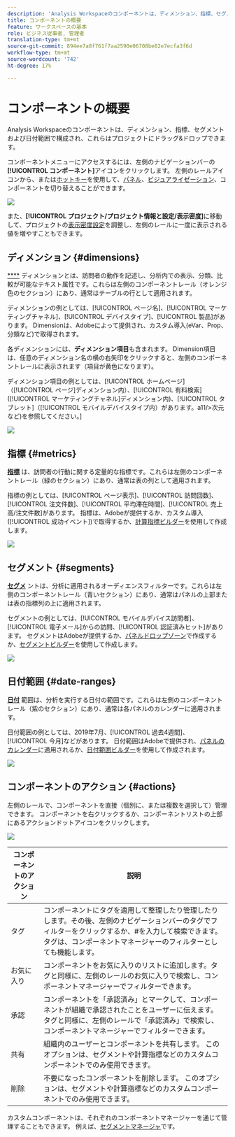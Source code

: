 ```yaml
---
description: 'Analysis Workspaceのコンポーネントは、ディメンション、指標、セグメントおよび日付範囲で構成され、これらはプロジェクトにドラッグ&ドロップできます。 '
title: コンポーネントの概要
feature: ワークスペースの基本
role: ビジネス従事者, 管理者
translation-type: tm+mt
source-git-commit: 894ee7a8f761f7aa2590e06708be82e7ecfa3f6d
workflow-type: tm+mt
source-wordcount: '742'
ht-degree: 17%

---
```



# コンポーネントの概要

Analysis Workspaceのコンポーネントは、ディメンション、指標、セグメントおよび日付範囲で構成され、これらはプロジェクトにドラッグ&amp;ドロップできます。

コンポーネントメニューにアクセスするには、左側のナビゲーションバーの&#x200B;**[!UICONTROL コンポーネント]**&#x200B;アイコンをクリックします。 左側のレールアイコンから、または[ホットキー](/help/analyze/analysis-workspace/build-workspace-project/fa-shortcut-keys.md)を使用して、[パネル](https://experienceleague.adobe.com/docs/analytics/analyze/analysis-workspace/panels/panels.html?lang=ja-JP)、[ビジュアライゼーション](https://docs.adobe.com/content/help/ja-JP/analytics/analyze/analysis-workspace/visualizations/freeform-analysis-visualizations.html)、コンポーネントを切り替えることができます。

![](assets/component-overview.png)

また、**[!UICONTROL プロジェクト/プロジェクト情報と設定/表示密度]**&#x200B;に移動して、プロジェクトの[表示密度設定](https://docs.adobe.com/content/help/ja-JP/analytics/analyze/analysis-workspace/build-workspace-project/view-density.html)を調整し、左側のレールに一度に表示される値を増やすこともできます。

## ディメンション {#dimensions}

[****](https://docs.adobe.com/content/help/en/analytics/components/dimensions/overview.html) ディメンションとは、訪問者の動作を記述し、分析内での表示、分類、比較が可能なテキスト属性です。これらは左側のコンポーネントレール（オレンジ色のセクション）にあり、通常はテーブルの行として適用されます。

ディメンションの例としては、[!UICONTROL ページ名]、[!UICONTROL マーケティングチャネル]、[!UICONTROL デバイスタイプ]、[!UICONTROL 製品]があります。 Dimensionは、Adobeによって提供され、カスタム導入(eVar、Prop、分類など)で取得されます。

各ディメンションには、**ディメンション項目**&#x200B;も含まれます。 Dimension項目は、任意のディメンション名の横の右矢印をクリックすると、左側のコンポーネントレールに表示されます（項目が黄色になります）。

ディメンション項目の例としては、[!UICONTROL ホームページ]（[!UICONTROL ページ]ディメンション内）、[!UICONTROL 有料検索]([!UICONTROL マーケティングチャネル]ディメンション内)、[!UICONTROL タブレット]（[!UICONTROL モバイルデバイスタイプ内）があります。a11/>次元など)を参照してください。]

![](assets/dimensions.png)

## 指標 {#metrics}

[**指標**](https://docs.adobe.com/content/help/en/analytics/components/metrics/overview.html) は、訪問者の行動に関する定量的な指標です。これらは左側のコンポーネントレール（緑のセクション）にあり、通常は表の列として適用されます。

指標の例としては、[!UICONTROL ページ表示]、[!UICONTROL 訪問回数]、[!UICONTROL 注文件数]、[!UICONTROL 平均滞在時間]、[!UICONTROL 売上高/注文件数]があります。 指標は、Adobeが提供するか、カスタム導入([!UICONTROL 成功イベント])で取得するか、[計算指標ビルダー](https://docs.adobe.com/content/help/ja-JP/analytics/components/calculated-metrics/calcmetric-workflow/cm-build-metrics.html)を使用して作成します。

![](assets/metrics.png)

## セグメント {#segments}

[**セグメ**](https://docs.adobe.com/content/help/ja-JP/analytics/analyze/analysis-workspace/components/t-freeform-project-segment.html) ントは、分析に適用されるオーディエンスフィルターです。これらは左側のコンポーネントレール（青いセクション）にあり、通常はパネルの上部または表の指標列の上に適用されます。

セグメントの例としては、[!UICONTROL モバイルデバイス訪問者]、[!UICONTROL 電子メール]からの訪問、[!UICONTROL 認証済みヒット]があります。 セグメントはAdobeが提供するか、[パネルドロップゾーン](https://docs.adobe.com/content/help/en/analytics/analyze/analysis-workspace/panels/panels.html)で作成するか、[セグメントビルダー](https://docs.adobe.com/content/help/ja-JP/analytics/components/segmentation/segmentation-workflow/seg-build.html)を使用して作成します。

![](assets/segments.png)

## 日付範囲 {#date-ranges}

[**日付**](https://docs.adobe.com/content/help/ja-JP/analytics/analyze/analysis-workspace/components/calendar-date-ranges/calendar.html) 範囲は、分析を実行する日付の範囲です。これらは左側のコンポーネントレール（紫のセクション）にあり、通常は各パネルのカレンダーに適用されます。

日付範囲の例としては、2019年7月、[!UICONTROL 過去4週間]、[!UICONTROL 今月]などがあります。 日付範囲はAdobeで提供され、[パネルのカレンダー](https://docs.adobe.com/content/help/en/analytics/analyze/analysis-workspace/panels/panels.html)に適用されるか、[日付範囲ビルダー](https://docs.adobe.com/content/help/en/analytics/analyze/analysis-workspace/components/calendar-date-ranges/custom-date-ranges.html)を使用して作成されます。

![](assets/date-ranges.png)

## コンポーネントのアクション {#actions}

左側のレールで、コンポーネントを直接（個別に、または複数を選択して）管理できます。 コンポーネントを右クリックするか、コンポーネントリストの上部にあるアクションドットアイコンをクリックします。

![](assets/component-actions.png)

| コンポーネントのアクション | 説明 |
|--- |--- |
| タグ | コンポーネントにタグを適用して整理したり管理したりします。その後、左側のナビゲーションバーのタグでフィルターをクリックするか、#を入力して検索できます。 タグは、コンポーネントマネージャーのフィルターとしても機能します。 |
| お気に入り | コンポーネントをお気に入りのリストに追加します。タグと同様に、左側のレールのお気に入りで検索し、コンポーネントマネージャーでフィルターできます。 |
| 承認 | コンポーネントを「承認済み」とマークして、コンポーネントが組織で承認されたことをユーザーに伝えます。 タグと同様に、左側のレールで「承認済み」で検索し、コンポーネントマネージャーでフィルターできます。 |
| 共有 | 組織内のユーザーとコンポーネントを共有します。 このオプションは、セグメントや計算指標などのカスタムコンポーネントでのみ使用できます。 |
| 削除 | 不要になったコンポーネントを削除します。 このオプションは、セグメントや計算指標などのカスタムコンポーネントでのみ使用できます。 |

カスタムコンポーネントは、それぞれのコンポーネントマネージャーを通じて管理することもできます。 例えば、[セグメントマネージャ](/help/components/segmentation/segmentation-workflow/seg-manage.md)です。
